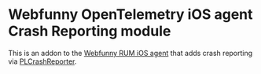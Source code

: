 # Webfunny OpenTelemetry iOS agent Crash Reporting module

This is an addon to the [Webfunny RUM iOS agent](https://github.com/a597873885/webfunny_otel_ios)
that adds crash reporting via [PLCrashReporter](https://github.com/microsoft/plcrashreporter).
